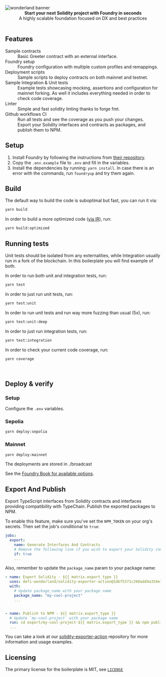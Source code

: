 <img src="https://raw.githubusercontent.com/defi-wonderland/brand/v1.0.0/external/solidity-foundry-boilerplate-banner.png" alt="wonderland banner" align="center" />
<br />

<div align="center"><strong>Start your next Solidity project with Foundry in seconds</strong></div>
<div align="center">A highly scalable foundation focused on DX and best practices</div>

<br />

## Features

<dl>
  <dt>Sample contracts</dt>
  <dd>Basic Greeter contract with an external interface.</dd>

  <dt>Foundry setup</dt>
  <dd>Foundry configuration with multiple custom profiles and remappings.</dd>

  <dt>Deployment scripts</dt>
  <dd>Sample scripts to deploy contracts on both mainnet and testnet.</dd>

  <dt>Sample Integration & Unit tests</dt>
  <dd>Example tests showcasing mocking, assertions and configuration for mainnet forking. As well it includes everything needed in order to check code coverage.</dd>

  <dt>Linter</dt>
  <dd>Simple and fast solidity linting thanks to forge fmt</a>.</dd>

  <dt>Github workflows CI</dt>
  <dd>Run all tests and see the coverage as you push your changes.</dd>
  <dd>Export your Solidity interfaces and contracts as packages, and publish them to NPM.</dd>
</dl>

## Setup

1. Install Foundry by following the instructions from [their repository](https://github.com/foundry-rs/foundry#installation).
2. Copy the `.env.example` file to `.env` and fill in the variables.
3. Install the dependencies by running: `yarn install`. In case there is an error with the commands, run `foundryup` and try them again.

## Build

The default way to build the code is suboptimal but fast, you can run it via:

```bash
yarn build
```

In order to build a more optimized code ([via IR](https://docs.soliditylang.org/en/v0.8.15/ir-breaking-changes.html#solidity-ir-based-codegen-changes)), run:

```bash
yarn build:optimized
```

## Running tests

Unit tests should be isolated from any externalities, while Integration usually run in a fork of the blockchain. In this boilerplate you will find example of both.

In order to run both unit and integration tests, run:

```bash
yarn test
```

In order to just run unit tests, run:

```bash
yarn test:unit
```

In order to run unit tests and run way more fuzzing than usual (5x), run:

```bash
yarn test:unit:deep
```

In order to just run integration tests, run:

```bash
yarn test:integration
```

In order to check your current code coverage, run:

```bash
yarn coverage
```

<br>

## Deploy & verify

### Setup

Configure the `.env` variables.

### Sepolia

```bash
yarn deploy:sepolia
```

### Mainnet

```bash
yarn deploy:mainnet
```

The deployments are stored in ./broadcast

See the [Foundry Book for available options](https://book.getfoundry.sh/reference/forge/forge-create.html).

## Export And Publish

Export TypeScript interfaces from Solidity contracts and interfaces providing compatibility with TypeChain. Publish the exported packages to NPM.

To enable this feature, make sure you've set the `NPM_TOKEN` on your org's secrets. Then set the job's conditional to `true`:

```yaml
jobs:
  export:
    name: Generate Interfaces And Contracts
    # Remove the following line if you wish to export your Solidity contracts and interfaces and publish them to NPM
    if: true
    ...
```

Also, remember to update the `package_name` param to your package name:

```yaml
- name: Export Solidity - ${{ matrix.export_type }}
  uses: defi-wonderland/solidity-exporter-action@1dbf5371c260add4a354e7a8d3467e5d3b9580b8
  with:
    # Update package_name with your package name
    package_name: "my-cool-project"
    ...


- name: Publish to NPM - ${{ matrix.export_type }}
  # Update `my-cool-project` with your package name
  run: cd export/my-cool-project-${{ matrix.export_type }} && npm publish --access public
  ...
```

You can take a look at our [solidity-exporter-action](https://github.com/defi-wonderland/solidity-exporter-action) repository for more information and usage examples.

## Licensing
The primary license for the boilerplate is MIT, see [`LICENSE`](https://github.com/defi-wonderland/solidity-foundry-boilerplate/blob/main/LICENSE)